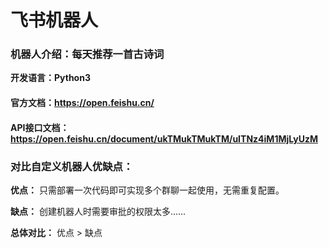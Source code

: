 # 飞书机器人

### **机器人介绍：每天推荐一首古诗词**

**开发语言：Python3**

#### 官方文档：https://open.feishu.cn/

#### API接口文档：https://open.feishu.cn/document/ukTMukTMukTM/uITNz4iM1MjLyUzM

### 对比自定义机器人优缺点：

**优点：** 只需部署一次代码即可实现多个群聊一起使用，无需重复配置。

**缺点：** 创建机器人时需要审批的权限太多......

**总体对比：** 优点 > 缺点